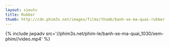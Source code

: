 ```yaml
---
layout: sieutv
title: Rubber
thumb: http://cdn.phim3s.net/images/films/thumb/banh-xe-ma-quai-rubber.jpg
---
```

{% include jwpadv src='//phim3s.net/phim-le/banh-xe-ma-quai_1030/xem-phim//video.mp4' %}